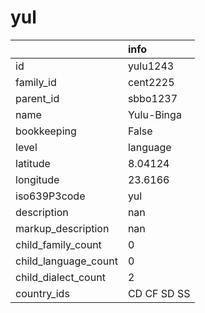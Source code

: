 # yul
|                      | info        |
|:---------------------|:------------|
| id                   | yulu1243    |
| family_id            | cent2225    |
| parent_id            | sbbo1237    |
| name                 | Yulu-Binga  |
| bookkeeping          | False       |
| level                | language    |
| latitude             | 8.04124     |
| longitude            | 23.6166     |
| iso639P3code         | yul         |
| description          | nan         |
| markup_description   | nan         |
| child_family_count   | 0           |
| child_language_count | 0           |
| child_dialect_count  | 2           |
| country_ids          | CD CF SD SS |